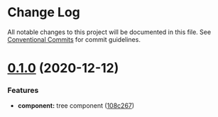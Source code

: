 # Change Log

All notable changes to this project will be documented in this file.
See [Conventional Commits](https://conventionalcommits.org) for commit guidelines.

# [0.1.0](https://github.com/zwsf/el-demo/compare/@el-demo/tree@0.2.0...@el-demo/tree@0.1.0) (2020-12-12)


### Features

* **component:** tree component ([108c267](https://github.com/zwsf/el-demo/commit/108c267a275890575f27f147fc656bda311b9c4a))
